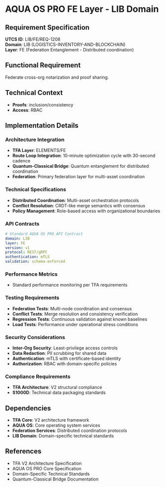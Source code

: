 # AQUA OS PRO FE Layer - LIB Domain

## Requirement Specification

**UTCS ID**: LIB/FE/REQ-1208  
**Domain**: LIB (LOGISTICS-INVENTORY-AND-BLOCKCHAIN)  
**Layer**: FE (Federation Entanglement - Distributed coordination)  

## Functional Requirement

Federate cross-org notarization and proof sharing.

## Technical Context

- **Proofs**: inclusion/consistency
- **Access**: RBAC


## Implementation Details

### Architecture Integration
- **TFA Layer**: ELEMENTS/FE
- **Route Loop Integration**: 10-minute optimization cycle with 30-second cadence
- **Quantum-Classical Bridge**: Quantum entanglement for distributed coordination
- **Federation**: Primary federation layer for multi-asset coordination

### Technical Specifications

- **Distributed Coordination**: Multi-asset orchestration protocols
- **Conflict Resolution**: CRDT-like merge semantics with consensus
- **Policy Management**: Role-based access with organizational boundaries

### API Contracts


```yaml
# Standard AQUA OS PRO API Contract
domain: LIB
layer: FE
version: v1
protocol: REST/gRPC
authentication: mTLS
validation: schema-enforced
```

### Performance Metrics

- Standard performance monitoring per TFA requirements

### Testing Requirements

- **Federation Tests**: Multi-node coordination and consensus
- **Conflict Tests**: Merge resolution and consistency verification
- **Regression Tests**: Continuous validation against known baselines
- **Load Tests**: Performance under operational stress conditions

### Security Considerations

- **Inter-Org Security**: Least-privilege access controls
- **Data Redaction**: PII scrubbing for shared data
- **Authentication**: mTLS with certificate-based identity
- **Authorization**: RBAC with domain-specific policies

### Compliance Requirements

- **TFA Architecture**: V2 structural compliance
- **S1000D**: Technical data packaging standards

## Dependencies

- **TFA Core**: V2 architecture framework
- **AQUA OS**: Core operating system services
- **Federation Services**: Distributed coordination protocols
- **LIB Domain**: Domain-specific technical standards

## References

- TFA V2 Architecture Specification
- AQUA OS PRO Core Specification
- Domain-Specific Technical Standards
- Quantum-Classical Bridge Documentation

